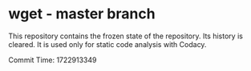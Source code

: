 # wget - master branch

This repository contains the frozen state of the repository.
Its history is cleared. It is used only for static code
analysis with Codacy.

Commit Time: 1722913349